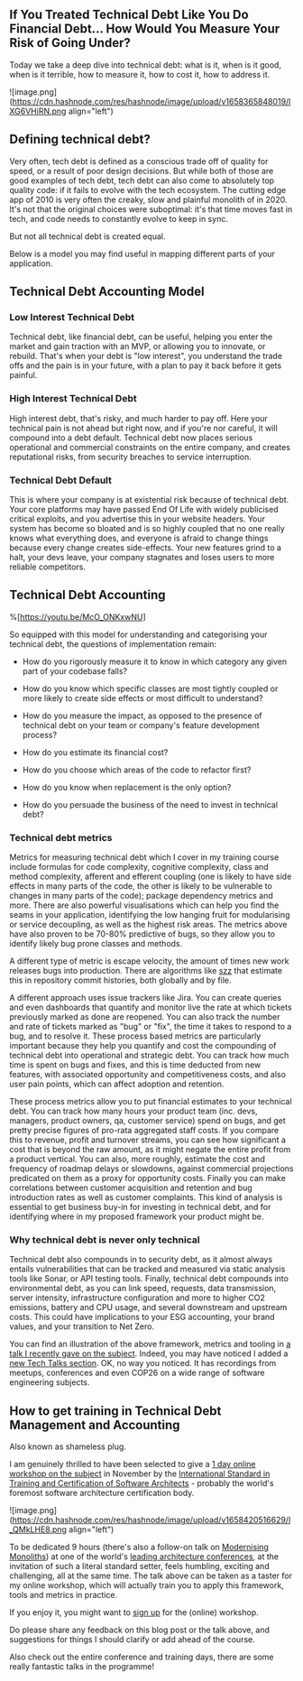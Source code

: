 ## If You Treated Technical Debt Like You Do Financial Debt... How Would You Measure Your Risk of Going Under?

Today we take a deep dive into technical debt: what is it, when is it good, when is it terrible, how to measure it, how to cost it, how to address it.

![image.png](https://cdn.hashnode.com/res/hashnode/image/upload/v1658365848019/lXG6VHiRN.png align="left")


## Defining technical debt?

Very often, tech debt is defined as a conscious trade off of quality for speed, or a result of poor design decisions. But while both of those are good examples of tech debt, tech debt can also come to absolutely top quality code: if it fails to evolve with the tech ecosystem. The cutting edge app of 2010 is very often the creaky, slow and plainful monolith of in 2020. It's not that the original choices were suboptimal: it's that time moves fast in tech, and code needs to constantly evolve to keep in sync. 

But not all technical debt is created equal. 

Below is a model you may find useful in mapping different parts of your application.


## Technical Debt Accounting Model

### Low Interest Technical Debt

Technical debt, like financial debt, can be useful, helping you enter the market and gain traction with an MVP, or allowing you to innovate, or rebuild. That's when your debt is "low interest", you understand the trade offs and the pain is in your future, with a plan to pay it back before it gets painful.

### High Interest Technical Debt

High interest debt, that's risky, and much harder to pay off. Here your technical pain is not ahead but right now, and if you're nor careful, it will compound into a debt default. Technical debt now places serious operational and commercial constraints on the entire company, and creates reputational risks, from security breaches to service interruption.

### Technical Debt Default

This is where your company is at existential risk because of technical debt. Your core platforms may have passed End Of Life with widely publicised critical exploits, and you advertise this in your website headers. Your system has become so bloated and is so highly coupled that no one really knows what everything does, and everyone is afraid to change things because every change creates side-effects. Your new features grind to a halt, your devs leave, your company stagnates and loses users to more reliable competitors.

## Technical Debt Accounting

%[https://youtu.be/McO_ONKxwNU]

So equipped with this model for understanding and categorising your technical debt, the questions of implementation remain:

- How do you rigorously measure it to know in which category any given part of your codebase falls? 

- How do you know which specific classes are most tightly coupled or more likely to create side effects or most difficult to understand? 

- How do you measure the impact, as opposed to the presence of technical debt on your team or company's feature development process? 

- How do you estimate its financial cost? 

- How do you choose which areas of the code to refactor first? 

- How do you know when replacement is the only option?

- How do you persuade the business of the need to invest in technical debt?


### Technical debt metrics

Metrics for measuring technical debt which I cover in my training course include formulas for code complexity, cognitive complexity, class and method complexity, afferent and efferent coupling (one is likely to have side effects in many parts of the code, the other is likely to be vulnerable to changes in many parts of the code); package dependency metrics and more. There are also powerful visualisations which can help you find the seams in your application, identifying the low hanging fruit for modularising or service decoupling, as well as the highest risk areas. The metrics above have also proven to be 70-80% predictive of bugs, so they allow you to identify likely bug prone classes and methods.

A different type of metric is escape velocity, the amount of times new work releases bugs into production. There are algorithms like [szz](https://github.com/topics/szz-algorithm) that estimate this in repository commit histories, both globally and by file.

A different approach uses issue trackers like Jira. You can create queries and even dashboards that quantify and monitor live the rate at which tickets previously marked as done are reopened. You can also track the number and rate of tickets marked as "bug" or "fix", the time it takes to respond to a bug, and to resolve it. These process based metrics are particularly important because they help you quantify and cost the compounding of technical debt into operational and strategic debt. You can track how much time is spent on bugs and fixes, and this is time deducted from new features, with associated opportunity and competitiveness costs, and also user pain points, which can affect adoption and retention.

These process metrics allow you to put financial estimates to your technical debt. You can track how many hours your product team (inc. devs, managers, product owners, qa, customer service) spend on bugs, and get pretty precise figures of pro-rata aggregated staff costs. If you compare this to revenue, profit and turnover streams, you can see how significant a cost that is beyond the raw amount, as it might negate the entire profit from a product vertical. You can also, more roughly, estimate the cost and frequency of roadmap delays or slowdowns, against commercial projections predicated on them as a proxy for opportunity costs. Finally you can make correlations between customer acquisition and retention and bug introduction rates as well as customer complaints. This kind of analysis is essential to get business buy-in for investing in technical debt, and for identifying where in my proposed framework your product might be.

### Why technical debt is never only technical

Technical debt also compounds in to security debt, as it almost always entails vulnerabilities that can be tracked and measured via static analysis tools like Sonar, or API testing tools. Finally, technical debt compounds into environmental debt, as you can link speed, requests, data transmission, server intensity, infrastructure configuration and more to higher CO2 emissions, battery and CPU usage, and several downstream and upstream costs. This could have implications to your ESG accounting, your brand values, and your transition to Net Zero.

You can find an illustration of the above framework, metrics and tooling in [a talk I recently gave on the subject](https://ismaelvelasco.dev/technical-debt-the-good-the-bad-and-the-costly).   Indeed, you may have noticed I added a [new Tech Talks section](https://ismaelvelasco.dev/tech-talks). OK, no way you noticed. It has recordings from meetups, conferences and even COP26 on a wide range of software engineering subjects. 

## How to get training in Technical Debt Management and Accounting

Also known as shameless plug.

I am genuinely thrilled to have been selected to give a [1 day online workshop on the subject](https://conferences.isaqb.org/software-architecture-gathering/full-program/#advanced-technical-debt-management-the-good-the-bad-and-the-costly) in November by the [International Standard in Training and Certification of Software Architects]((https://isaqb.org/)) - probably the world's foremost software architecture certification body.  

![image.png](https://cdn.hashnode.com/res/hashnode/image/upload/v1658420516629/l_QMkLHE8.png align="left")

To be dedicated 9 hours (there's also a follow-on talk on [Modernising Monoliths](https://conferences.isaqb.org/full-program/#modernizing-monoliths-principles-patterns-risks-and-roadmaps)) at one of the world's [leading architecture conferences](https://conferences.isaqb.org/software-architecture-gathering/), at the invitation of such a literal standard setter, feels humbling, exciting and challenging, all at the same time.  The talk above can be taken as a taster for my online workshop, which will actually train you to apply this framework, tools and metrics in practice.


If you enjoy it, you might want to [sign up](https://conferences.isaqb.org/software-architecture-gathering/tickets/) for the (online) workshop. 

Do please share any feedback on this blog post or the talk above, and suggestions for things I should clarify or add ahead of the course. 

Also check out the entire conference and training days, there are some really fantastic talks in the programme!
